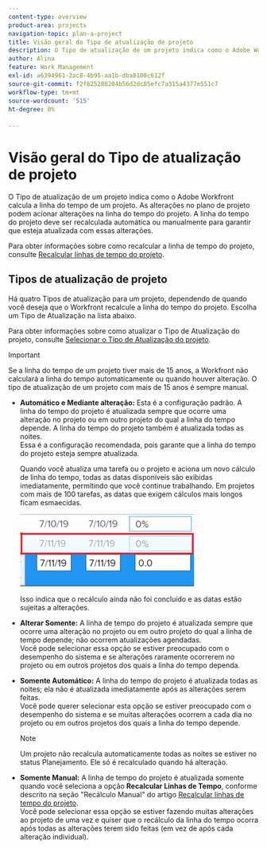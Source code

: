 ```yaml
---
content-type: overview
product-area: projects
navigation-topic: plan-a-project
title: Visão geral do Tipo de atualização de projeto
description: O Tipo de atualização de um projeto indica como o Adobe Workfront calcula a linha do tempo de um projeto. As alterações no plano de projeto podem acionar alterações na linha do tempo do projeto. A linha do tempo do projeto deve ser recalculada automática ou manualmente para garantir que esteja atualizada com essas alterações.
author: Alina
feature: Work Management
exl-id: a6394961-2ac8-4b95-aa1b-dba8108c612f
source-git-commit: f2f825280204b56d2dc85efc7a315a4377e551c7
workflow-type: tm+mt
source-wordcount: '515'
ht-degree: 0%

---
```


# Visão geral do Tipo de atualização de projeto

O Tipo de atualização de um projeto indica como o Adobe Workfront calcula a linha do tempo de um projeto. As alterações no plano de projeto podem acionar alterações na linha do tempo do projeto. A linha do tempo do projeto deve ser recalculada automática ou manualmente para garantir que esteja atualizada com essas alterações.

Para obter informações sobre como recalcular a linha de tempo do projeto, consulte [Recalcular linhas de tempo do projeto](../../../manage-work/projects/manage-projects/recalculate-project-timeline.md).

## Tipos de atualização de projeto

Há quatro Tipos de atualização para um projeto, dependendo de quando você deseja que o Workfront recalcule a linha do tempo do projeto. Escolha um Tipo de Atualização na lista abaixo.

Para obter informações sobre como atualizar o Tipo de Atualização do projeto, consulte [Selecionar o Tipo de Atualização do projeto](../../../manage-work/projects/manage-projects/select-project-update-type.md).

>[!IMPORTANT]
>
>Se a linha do tempo de um projeto tiver mais de 15 anos, a Workfront não calculará a linha do tempo automaticamente ou quando houver alteração. O tipo de atualização de um projeto com mais de 15 anos é sempre manual.

* **Automático e Mediante alteração:** Esta é a configuração padrão. A linha do tempo do projeto é atualizada sempre que ocorre uma alteração no projeto ou em outro projeto do qual a linha do tempo depende. A linha do tempo do projeto também é atualizada todas as noites. \
  Essa é a configuração recomendada, pois garante que a linha do tempo do projeto esteja sempre atualizada.

  Quando você atualiza uma tarefa ou o projeto e aciona um novo cálculo de linha do tempo, todas as datas disponíveis são exibidas imediatamente, permitindo que você continue trabalhando. Em projetos com mais de 100 tarefas, as datas que exigem cálculos mais longos ficam esmaecidas.

  ![](assets/dates-dimmed-when-insline-editing-350x146.png)

  Isso indica que o recálculo ainda não foi concluído e as datas estão sujeitas a alterações.

* **Alterar Somente:** A linha de tempo do projeto é atualizada sempre que ocorre uma alteração no projeto ou em outro projeto do qual a linha de tempo depende; não ocorrem atualizações agendadas.\
  Você pode selecionar essa opção se estiver preocupado com o desempenho do sistema e se alterações raramente ocorrerem no projeto ou em outros projetos dos quais a linha do tempo dependa.

* **Somente Automático:** A linha do tempo do projeto é atualizada todas as noites; ela não é atualizada imediatamente após as alterações serem feitas.\
  Você pode querer selecionar esta opção se estiver preocupado com o desempenho do sistema e se muitas alterações ocorrem a cada dia no projeto ou em outros projetos dos quais a linha do tempo depende.

  >[!NOTE]
  >
  >Um projeto não recalcula automaticamente todas as noites se estiver no status Planejamento. Ele só é recalculado quando há alteração.

* **Somente Manual:** A linha de tempo do projeto é atualizada somente quando você seleciona a opção **Recalcular Linhas de Tempo**, conforme descrito na seção &quot;Recálculo Manual&quot; do artigo [Recalcular linhas de tempo do projeto](../../../manage-work/projects/manage-projects/recalculate-project-timeline.md).\
  Você pode selecionar essa opção se estiver fazendo muitas alterações ao projeto de uma vez e quiser que o recálculo da linha do tempo ocorra após todas as alterações terem sido feitas (em vez de após cada alteração individual).
